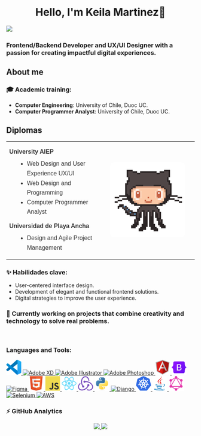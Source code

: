 <div align="center">
<h1 align="center">Hello, I'm Keila Martinez👋</h1>
</div>
<img src="./kmn.png">
<h3>Frontend/Backend Developer and UX/UI Designer with a passion for creating impactful digital experiences.</h3>

## About me
### 🎓 **Academic training:**

  - **Computer Engineering**: University of Chile, Duoc UC.
  - **Computer Programmer Analyst**: University of Chile, Duoc UC.
    <br>
 
  ## Diplomas
  <table style="width: 100%; table-layout: fixed; text-align: left; border-spacing: 20px; border: none;">
  <tr>
    <td style="width: 50%; vertical-align: top; font-family: Arial, sans-serif; font-size: 16px; color: #333; border: none;">
      <p style="font-weight: bold; margin-bottom: 10px;">University AIEP</p>
      <ul style="margin: 0 0 15px 20px; line-height: 1.6;">
        <li>Web Design and User Experience UX/UI</li>
        <li>Web Design and Programming</li>
        <li>Computer Programmer Analyst</li>
      </ul>
      <p style="font-weight: bold; margin-bottom: 10px;">Universidad de Playa Ancha</p>
      <ul style="margin: 0 0 15px 20px; line-height: 1.6;">
        <li>Design and Agile Project Management</li>
      </ul>
    </td>
    <td style="width: 50%; text-align: center; vertical-align: middle; border: none;">
      <img src="./git.gif" width="200" alt="Octocat gif" style="border-radius: 10px;">
    </td>
  </tr>
</table>

    
### ✨ **Habilidades clave:**
  - User-centered interface design.
  - Development of elegant and functional frontend solutions.
  - Digital strategies to improve the user experience.
    <br>
### 🚀 **Currently working on projects that combine creativity and technology to solve real problems.**

<br>
<h3>Languages and Tools:</h3>
<p align="left">
  <!-- Visual Studio Code -->
  <a href="https://code.visualstudio.com/" target="_blank" rel="noreferrer">
    <img src="https://raw.githubusercontent.com/devicons/devicon/master/icons/vscode/vscode-original.svg" alt="Visual Studio Code" width="40" height="40" />
  </a>
  <!-- Adobe XD -->
  <a href="https://www.adobe.com/products/xd.html" target="_blank" rel="noreferrer">
    <img src="https://upload.wikimedia.org/wikipedia/commons/c/c2/Adobe_XD_CC_icon.svg" alt="Adobe XD" width="40" height="40" />
  </a>
  <!-- Adobe Illustrator -->
  <a href="https://www.adobe.com/products/illustrator.html" target="_blank" rel="noreferrer">
    <img src="https://upload.wikimedia.org/wikipedia/commons/f/fb/Adobe_Illustrator_CC_icon.svg" alt="Adobe Illustrator" width="40" height="40" />
  </a>
  <!-- Adobe Photoshop -->
  <a href="https://www.adobe.com/products/photoshop.html" target="_blank" rel="noreferrer">
    <img src="https://upload.wikimedia.org/wikipedia/commons/a/af/Adobe_Photoshop_CC_icon.svg" alt="Adobe Photoshop" width="40" height="40" />
  </a>
  <!-- Angular -->
  <a href="https://angular.io/" target="_blank" rel="noreferrer">
    <img src="https://raw.githubusercontent.com/devicons/devicon/master/icons/angularjs/angularjs-original.svg" alt="Angular" width="40" height="40" />
  </a>
  <!-- Bootstrap -->
  <a href="https://getbootstrap.com/" target="_blank" rel="noreferrer">
    <img src="https://raw.githubusercontent.com/devicons/devicon/master/icons/bootstrap/bootstrap-original.svg" alt="Bootstrap" width="40" height="40" />
  </a>
  <!-- Figma -->
  <a href="https://www.figma.com/" target="_blank" rel="noreferrer">
    <img src="https://upload.wikimedia.org/wikipedia/commons/3/33/Figma-logo.svg" alt="Figma" width="40" height="40" />
  </a>
  <!-- HTML5 -->
  <a href="https://developer.mozilla.org/en-US/docs/Web/HTML" target="_blank" rel="noreferrer">
    <img src="https://raw.githubusercontent.com/devicons/devicon/master/icons/html5/html5-original.svg" alt="HTML5" width="40" height="40" />
  </a>
  <!-- JavaScript -->
  <a href="https://developer.mozilla.org/en-US/docs/Web/JavaScript" target="_blank" rel="noreferrer">
    <img src="https://raw.githubusercontent.com/devicons/devicon/master/icons/javascript/javascript-original.svg" alt="JavaScript" width="40" height="40" />
  </a>
  <!-- React -->
  <a href="https://reactjs.org/" target="_blank" rel="noreferrer">
    <img src="https://raw.githubusercontent.com/devicons/devicon/master/icons/react/react-original.svg" alt="React" width="40" height="40" />
  </a>
  <!-- Redux -->
  <a href="https://redux.js.org/" target="_blank" rel="noreferrer">
    <img src="https://raw.githubusercontent.com/devicons/devicon/master/icons/redux/redux-original.svg" alt="Redux" width="40" height="40" />
  </a>
  <!-- Python -->
  <a href="https://www.python.org/" target="_blank" rel="noreferrer">
    <img src="https://raw.githubusercontent.com/devicons/devicon/master/icons/python/python-original.svg" alt="Python" width="40" height="40" />
  </a>
  <!-- Django -->
<a href="https://www.djangoproject.com/" target="_blank" rel="noreferrer">
    <img src="https://cdn.worldvectorlogo.com/logos/django.svg" alt="Django" width="40" height="40" />
  </a>
  <!-- Kubernetes -->
  <a href="https://kubernetes.io/" target="_blank" rel="noreferrer">
    <img src="https://raw.githubusercontent.com/devicons/devicon/master/icons/kubernetes/kubernetes-plain.svg" alt="Kubernetes" width="40" height="40" />
  </a>
  <!-- Java -->
  <a href="https://www.java.com/" target="_blank" rel="noreferrer">
    <img src="https://raw.githubusercontent.com/devicons/devicon/master/icons/java/java-original.svg" alt="Java" width="40" height="40" />
  </a>
  <!-- GraphQL -->
  <a href="https://graphql.org/" target="_blank" rel="noreferrer">
    <img src="https://raw.githubusercontent.com/devicons/devicon/master/icons/graphql/graphql-plain.svg" alt="GraphQL" width="40" height="40" />
  </a>
  <!-- Selenium -->
  <a href="https://www.selenium.dev/" target="_blank" rel="noreferrer">
    <img src="https://upload.wikimedia.org/wikipedia/commons/d/d5/Selenium_Logo.png" alt="Selenium" width="40" height="40" />
  </a>
  <!-- AWS -->
  <a href="https://aws.amazon.com/" target="_blank" rel="noreferrer">
    <img src="https://cdn.worldvectorlogo.com/logos/aws-2.svg" alt="AWS" width="40" height="40" />
  </a>
</p>


<!--
**KEIMART/KEIMART** is a ✨ _special_ ✨ repository because its `README.md` (this file) appears on your GitHub profile.

Here are some ideas to get you started:

- 🔭 I’m currently working on ...
- 🌱 I’m currently learning ...
- 👯 I’m looking to collaborate on ...
- 🤔 I’m looking for help with ...
- 💬 Ask me about ...
- 📫 How to reach me: ...
- 😄 Pronouns: ...
- ⚡ Fun fact: ...
-->
### ⚡&nbsp;GitHub Analytics

<p align="center">
<a href="https://github.com/ArisGuimera">
  <img height="180em" src="https://github-readme-stats-eight-theta.vercel.app/api?username=KEIMART&show_icons=true&theme=algolia&include_all_commits=true&count_private=true"/>
  <img height="180em" src="https://github-readme-stats-eight-theta.vercel.app/api/top-langs/?username=KEIMART&layout=compact&langs_count=8&theme=algolia"/>
</a>
</p>
